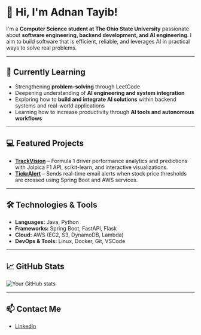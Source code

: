 # 👋 Hi, I'm Adnan Tayib!

I'm a **Computer Science student at The Ohio State University** passionate about **software engineering, backend development, and AI engineering**. I aim to build software that is efficient, reliable, and leverages AI in practical ways to solve real problems.

---

## 🌱 Currently Learning

- Strengthening **problem-solving** through LeetCode
- Deepening understanding of **AI engineering and system integration**
- Exploring how to **build and integrate AI solutions** within backend systems and real-world applications
- Learning how to increase productivity through **AI tools and autonomous workflows**

---

## 💻 Featured Projects

- [**TrackVision**](https://github.com/adnant1/TrackVision) – Formula 1 driver performance analytics and predictions with Jolpica F1 API, scikit-learn, and interactive visualizations.
- [**TickrAlert**](https://github.com/adnant1/TickrAlert) – Sends real-time email alerts when stock price thresholds are crossed using Spring Boot and AWS services.

---

## 🛠️ Technologies & Tools

- **Languages:** Java, Python
- **Frameworks:** Spring Boot, FastAPI, Flask
- **Cloud:** AWS (EC2, S3, DynamoDB, Lambda)
- **DevOps & Tools:** Linux, Docker, Git, VSCode

---

## 📈 GitHub Stats

![Your GitHub stats](https://github-readme-stats.vercel.app/api?username=adnant1&show_icons=true&theme=dark)

---

## 📫 Contact Me

- [LinkedIn](https://www.linkedin.com/in/adnantayib)


